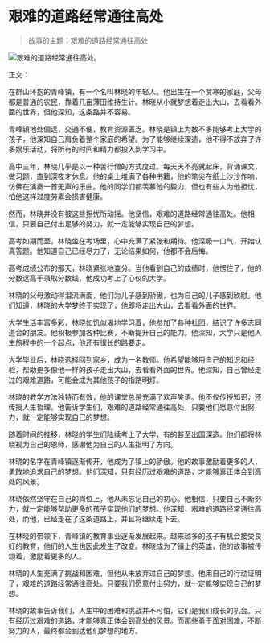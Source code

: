 # 艰难的道路经常通往高处

> 故事的主题：艰难的道路经常通往高处

![艰难的道路经常通往高处。](/images/f39b18962d5f49fbb9c1aa92e8cd18e4.jpg)


正文：

在群山环抱的青峰镇，有一个名叫林晓的年轻人。他出生在一个贫寒的家庭，父母都是普通的农民，靠着几亩薄田维持生计。林晓从小就梦想着走出大山，去看看外面的世界，但他深知，这条路并不容易。

青峰镇地处偏远，交通不便，教育资源匮乏。林晓是镇上为数不多能够考上大学的孩子，他深知自己肩负着整个家庭的希望。为了能够继续深造，他不得不放弃了许多娱乐活动，将所有的时间和精力都投入到学习中。

高中三年，林晓几乎是以一种苦行僧的方式度过。每天天不亮就起床，背诵课文，做习题，直到深夜才休息。他的桌上堆满了各种书籍，他的笔尖在纸上沙沙作响，仿佛在演奏一首无声的乐曲。他的同学们都羡慕他的毅力，但也有些人为他担忧，怕他这样过度劳累会损害健康。

然而，林晓并没有被这些担忧所动摇。他坚信，艰难的道路经常通往高处。他相信，只要自己付出足够的努力，就一定能够实现自己的梦想。

高考如期而至，林晓坐在考场里，心中充满了紧张和期待。他深吸一口气，开始认真答题。他知道自己已经尽力了，无论结果如何，他都不会后悔。

高考成绩公布的那天，林晓紧张地查分。当他看到自己的成绩时，他愣住了，他的分数远高于录取分数线，他成功考上了心仪的大学。

林晓的父母激动得泪流满面，他们为儿子感到骄傲，也为自己的儿子感到欣慰。他们知道，林晓的大学梦终于实现了，他即将走出大山，去看看外面的世界。

大学生活丰富多彩，林晓如饥似渴地学习着，他参加了各种社团，结识了许多志同道合的朋友。他积极参加各种比赛，不断提升自己的能力。他深知，大学只是他人生旅程中的一个起点，他还有很长的路要走。

大学毕业后，林晓选择回到家乡，成为一名教师。他希望能够用自己的知识和经验，帮助更多像他一样的孩子走出大山，去看看外面的世界。他深知，自己曾经走过的艰难道路，可能会成为其他孩子的指路明灯。

林晓的教学方法独特而有效，他的课堂总是充满了欢声笑语。他不仅传授知识，还传授人生哲理。他告诉学生们，艰难的道路经常通往高处，只要他们愿意付出努力，就一定能够实现自己的梦想。

随着时间的推移，林晓的学生们陆续考上了大学，有的甚至出国深造。他们都将林晓视为自己的恩师，感谢他为自己的人生指明了方向。

林晓的名字在青峰镇逐渐传开，他成为了镇上的骄傲。他的故事激励着更多的人，勇敢地追求自己的梦想。他们深知，只有经历过艰难的道路，才能够真正体会到高处的风景。

林晓依然坚守在自己的岗位上，他从未忘记自己的初心。他相信，只要自己不断努力，就一定能够帮助更多的孩子实现他们的梦想。他深知，艰难的道路经常通往高处，而他，已经走在了这条道路上，并且将继续走下去。

在林晓的带领下，青峰镇的教育事业逐渐发展起来。越来越多的孩子有机会接受良好的教育，他们的人生也因此发生了改变。林晓成为了镇上的英雄，他的故事被传颂着，激励着更多的人。

林晓的人生充满了挑战和困难，但他从未放弃过自己的梦想。他用自己的行动证明了，艰难的道路经常通往高处。只要我们愿意付出努力，就一定能够实现自己的梦想。

林晓的故事告诉我们，人生中的困难和挑战并不可怕，它们是我们成长的机会。只有经历过艰难的道路，才能够真正体会到高处的风景。而那些勇于面对困难、不断努力的人，最终都会到达他们梦想的地方。